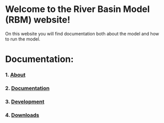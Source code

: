 # Welcome to the River Basin Model (RBM) website!

On this website you will find documentation both about the model and how to run the model.

# Documentation:

### 1.  [About](Overview/ModelOverview.md)
### 2.  [Documentation](Documentation/UserGuide.md)
### 3.  [Development](Development/ModelDevelopment.md)
### 4.  [Downloads](Datasets/Datasets.md)
